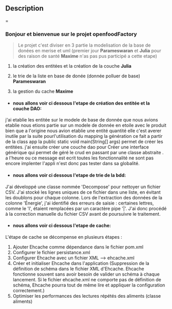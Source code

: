 ## Description
=
### Bonjour et bienvenue sur le projet openfoodFactory
> Le projet c'est diviser en 3 partie la modelisation de la base de donées en merise et uml (premier jour **Parameswaran** et **Julia** pour des raison de santé **Maxime** n'as pas pus participé a cette etape)

1. la création des entitées et la création de la couche **Julia**

2. le trie de la liste en base de donée (donnée polluer de base) **Parameswaran** 

3. la gestion du cache **Maxime**


- #### nous allons voir ci dessous l'etape de création des entitée et la couche DAO:
j'ai etablie les entitée sur le modele de base de donnée que nous avions etablie nous etions partie sur un modele de donnée en etoile avec le produit bien que a l'origine nous avion etablie une entité quantité elle c'est averer inutile par la suite 
pourl'utilisation du mapping la génération ce fait a partir de la class app la public static void main(String[] args) permet de créer les entitées.
j'ai ensuite créer une couche dao pour Créer une interface générique qui permet de géré le crud en passant par une classe abstraite .
a l'heure ou ce message est ecrit toutes les fonctionnalité ne sont pas encore implenter l'appli n'est donc pas tester dans sa globalité.

- #### nous allons voir ci dessous l'etape de trie de la bdd:
J'ai développé une classe nommée 'Decompose' pour nettoyer un fichier CSV. J'ai stocké les lignes uniques de ce fichier dans une liste, en évitant les doublons pour chaque colonne. Lors de l'extraction des données de la colonne 'Énergie', j'ai identifié des erreurs de saisie : certaines lettres, comme le 'l', étaient remplacées par un caractère pipe '|'. J'ai donc procédé à la correction manuelle du fichier CSV avant de poursuivre le traitement.

- #### nous allons voir ci dessous l'etape de cache:
L'étape de cache se décompense en plusieurs étapes : 
1. Ajouter Ehcache comme dépendance dans le fichier pom.xml
2. Configurer le fichier persistance.xml
3. Configurer Ehcache avec un fichier XML --> ehcache.xml 
4. Créer et initialiser Ehcache dans l'application (Suppression de la définition de schéma dans le fichier XML d'Ehcache. Ehcache fonctionne souvent sans avoir besoin de valider un schéma à chaque lancement. Si le fichier ehcache.xml ne comporte pas de définition de schéma, Ehcache pourra tout de même lire et appliquer la configuration correctement.)
5. Optimiser les performances des lectures répétés des aliments (classe aliments)
